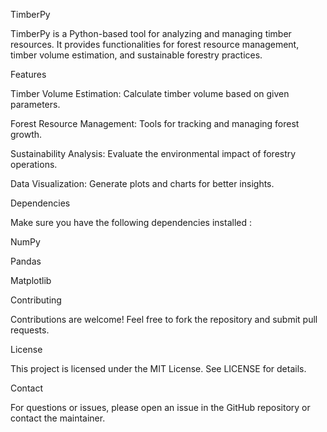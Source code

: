 TimberPy

TimberPy is a Python-based tool for analyzing and managing timber resources. It provides functionalities for forest resource management, timber volume estimation, and sustainable forestry practices.

Features

Timber Volume Estimation: Calculate timber volume based on given parameters.

Forest Resource Management: Tools for tracking and managing forest growth.

Sustainability Analysis: Evaluate the environmental impact of forestry operations.

Data Visualization: Generate plots and charts for better insights.

Dependencies

Make sure you have the following dependencies installed :

NumPy

Pandas

Matplotlib

Contributing

Contributions are welcome! Feel free to fork the repository and submit pull requests.

License

This project is licensed under the MIT License. See LICENSE for details.

Contact

For questions or issues, please open an issue in the GitHub repository or contact the maintainer.
